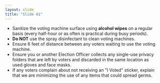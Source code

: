 ```yaml
---
layout: slide
title: "Slide 41"
---
```


- Sanitize the voting machine surface using **alcohol wipes** on a regular basis (every half-hour or as often is practical during busy periods).
- **Do NOT** use the spray disinfectant to clean voting machines.
- Ensure 6 feet of distance between any voters waiting to use the voting machine.
- Ensure you or another Election Officer collects any single-use privacy folders that are left by voters and discarded in the same location as used gloves and face masks.
- If any voters complain about not receiving an "I Voted" sticker, explain that we are minimizing the use of any items that could spread germs.